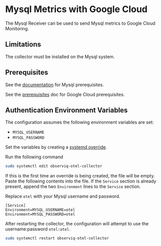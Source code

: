 # Mysql Metrics with Google Cloud

The Mysql Receiver can be used to send Mysql metrics to Google Cloud Monitoring.

## Limitations

The collector must be installed on the Mysql system.

## Prerequisites

See the [documentation](https://github.com/observIQ/observiq-otel-collector/blob/main/docs/receivers.md) for Mysql prerequisites.

See the [prerequisites](../prerequisites.md) doc for Google Cloud prerequisites.

## Authentication Environment Variables

The configuration assumes the following environment variables are set:
- `MYSQL_USERNAME`
- `MYSQL_PASSWORD`

Set the variables by creating a [systemd override](https://wiki.archlinux.org/title/systemd#Replacement_unit_files).

Run the following command
```bash
sudo systemctl edit observiq-otel-collector
```

If this is the first time an override is being created, the file will be empty. Paste the following contents into the file. If the `Service` section is already present, append the two `Environment` lines to the `Service` section.

Replace `otel` with your Mysql username and password.
```
[Service]
Environment=MYSQL_USERNAME=otel
Environment=MYSQL_PASSWORD=otel
```

After restarting the collector, the configuration will attempt to use the username:password `otel:otel`.

```bash
sudo systemctl restart observiq-otel-collector
```
